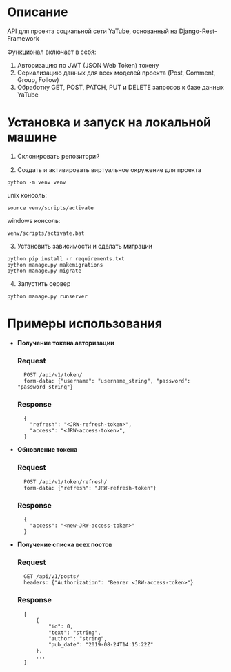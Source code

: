 # Описание
API для проекта социальной сети YaTube, основанный на Django-Rest-Framework

Функционал включает в себя:
1) Авторизацию по JWT (JSON Web Token) токену
2) Сериализацию данных для всех моделей проекта (Post, Comment, Group, Follow)
3) Обработку GET, POST, PATCH, PUT и DELETE запросов к базе данных YaTube

# Установка и запуск на локальной машине
1. Склонировать репозиторий

2. Создать и активировать виртуальное окружение для проекта

```python -m venv venv```

unix консоль:

```source venv/scripts/activate```

windows консоль:

```venv/scripts/activate.bat```

3. Установить зависимости и сделать миграции

```
python pip install -r requirements.txt
python manage.py makemigrations
python manage.py migrate
```

4. Запустить сервер

```python manage.py runserver```

# Примеры использования

* **Получение токена авторизации**
    ### Request
    ```
      POST /api/v1/token/
      form-data: {"username": "username_string", "password": "password_string"}
    ```
    ### Response
        {
          "refresh": "<JRW-refresh-token>",
          "access": "<JRW-access-token>",
        }

* **Обновление токена**
    ### Request
    ```
      POST /api/v1/token/refresh/
      form-data: {"refresh": "JRW-refresh-token"}
    ```
    ### Response
        {
          "access": "<new-JRW-access-token>"
        }

* **Получение списка всех постов**
    ### Request
    ```
      GET /api/v1/posts/
      headers: {"Authorization": "Bearer <JRW-access-token>"}
    ```
    ### Response
        [
            {
                "id": 0,
                "text": "string",
                "author": "string",
                "pub_date": "2019-08-24T14:15:22Z"
            },
            ...
        ]
